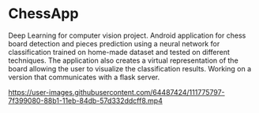 # ChessApp
Deep Learning for computer vision project. Android application for chess board detection and pieces prediction using a neural network for classification trained on home-made dataset and tested on different techniques. The application also creates a virtual representation of the board allowing the user to visualize the classification results. Working on a version that communicates with a flask server.


https://user-images.githubusercontent.com/64487424/111775797-7f399080-88b1-11eb-84db-57d332ddcff8.mp4


